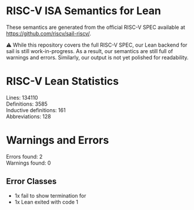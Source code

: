 # RISC-V ISA Semantics for Lean

These semantics are generated from the official RISC-V SPEC available at
https://github.com/riscv/sail-riscv/.

⚠️ While this repository covers the full RISC-V SPEC, our Lean backend for sail
is still work-in-progress. As a result, our semantics are still full of warnings
and errors. Similarly, our output is not yet polished for readability.
# RISC-V Lean Statistics

Lines: 134110  
Definitions: 3585  
Inductive definitions: 161  
Abbreviations: 128  

# Warnings and Errors

Errors found: 2  
Warnings found: 0  

## Error Classes

- 1x fail to show termination for
- 1x Lean exited with code 1
